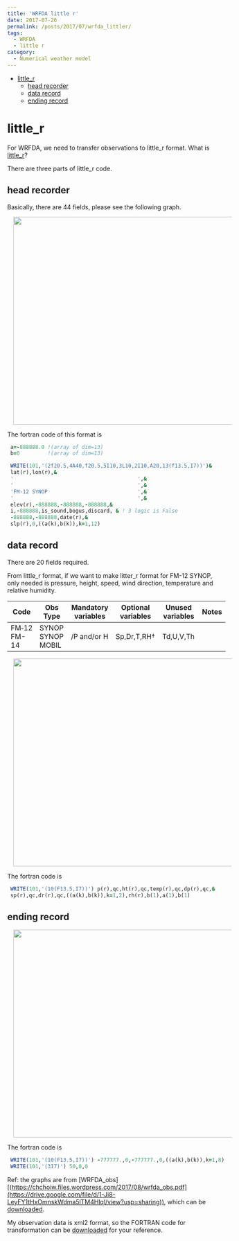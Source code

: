 ```yaml
---
title: 'WRFDA little r'
date: 2017-07-26
permalink: /posts/2017/07/wrfda_littler/
tags:
  - WRFDA
  - little r
category:
  - Numerical weather model
---
```


<!-- @import "[TOC]" {cmd="toc" depthFrom=1 depthTo=6 orderedList=false} -->

<!-- code_chunk_output -->

- [little_r](#little_r)
  - [head recorder](#head-recorder)
  - [data record](#data-record)
  - [ending record](#ending-record)

<!-- /code_chunk_output -->

# little_r
For WRFDA, we need to transfer observations to little_r format. What is [little_r](http://www2.mmm.ucar.edu/wrf/users/wrfda/OnlineTutorial/Help/littler.html)?



There are three parts of little_r code.







## head recorder

Basically, there are 44 fields, please see the following graph.



<div class="separator" style="clear: both; text-align: center;"><a href="https://3.bp.blogspot.com/-VVJt_zSO2Ms/XMFbpSCfB7I/AAAAAAAAAAo/xSzeZNyx3W4AGnEb_Uo1_OoYaO_xCI8mgCPcBGAYYCw/s1600/wrfda_obs_22.jpg" imageanchor="1" style="margin-left: 1em; margin-right: 1em;"><img border="0" src="https://3.bp.blogspot.com/-VVJt_zSO2Ms/XMFbpSCfB7I/AAAAAAAAAAo/xSzeZNyx3W4AGnEb_Uo1_OoYaO_xCI8mgCPcBGAYYCw/s640/wrfda_obs_22.jpg" width="640" height="480" data-original-width="1600" data-original-height="1200" /></a></div>











The fortran code of this format is
```fortran
 a=-888888.0 !(array of dim=13)
 b=0         !(array of dim=13)

 WRITE(101,'(2f20.5,4A40,f20.5,5I10,3L10,2I10,A20,13(f13.5,I7))')&
 lat(r),lon(r),&
 '                                        ',&
 '                                        ',&
 'FM-12 SYNOP                             ',&
 '                                        ',&
 elev(r),-888888,-888888,-888888,&
 i,-888888,is_sound,bogus,discard, & ! 3 logic is False
 -888888,-888888,date(r),& 
 slp(r),0,((a(k),b(k)),k=1,12)
```



## data record




There are 20 fields required. 


From little_r format, if we want to make litter_r format for FM-12 SYNOP, only needed is pressure, height, speed, wind direction, temperature and relative humidity.




| Code       | Obs Type          | Mandatory variables | Optional variables | Unused variables | Notes | 
|------------|-------------------|---------------------|--------------------|------------------|-------| 
| FM‑12<br>FM-14 | SYNOP<br>SYNOP MOBIL | /P and/or H         | Sp,Dr,T,RH†        | Td,U,V,Th        |       | 






<div class="separator" style="clear: both; text-align: center;"><a href="https://4.bp.blogspot.com/-0RU9X3ryPbQ/XMFbpSaUMYI/AAAAAAAAAA0/hYk5v5CPQnE0FRmXahHhOnBDbRIpe1iZgCPcBGAYYCw/s1600/wrfda_obs_24.jpg" imageanchor="1" style="margin-left: 1em; margin-right: 1em;"><img border="0" src="https://4.bp.blogspot.com/-0RU9X3ryPbQ/XMFbpSaUMYI/AAAAAAAAAA0/hYk5v5CPQnE0FRmXahHhOnBDbRIpe1iZgCPcBGAYYCw/s640/wrfda_obs_24.jpg" width="640" height="480" data-original-width="1600" data-original-height="1200" /></a></div>







The fortran code is
```fortran
 WRITE(101,'(10(F13.5,I7))') p(r),qc,ht(r),qc,temp(r),qc,dp(r),qc,&
 sp(r),qc,dr(r),qc,((a(k),b(k)),k=1,2),rh(r),b(1),a(1),b(1)
```


















## ending record









<div class="separator" style="clear: both; text-align: center;"><a href="https://4.bp.blogspot.com/-OlMRskoYH_0/XMFbpVrR6hI/AAAAAAAAAA0/sQ_7ZocKVk4KB-gAcRRazgVshGPxAj4TACPcBGAYYCw/s1600/wrfda_obs_25.jpg" imageanchor="1" style="margin-left: 1em; margin-right: 1em;"><img border="0" src="https://4.bp.blogspot.com/-OlMRskoYH_0/XMFbpVrR6hI/AAAAAAAAAA0/sQ_7ZocKVk4KB-gAcRRazgVshGPxAj4TACPcBGAYYCw/s640/wrfda_obs_25.jpg" width="640" height="480" data-original-width="1600" data-original-height="1200" /></a></div>






The fortran code is
```fortran
 WRITE(101,'(10(F13.5,I7))') -777777.,0,-777777.,0,((a(k),b(k)),k=1,8)
 WRITE(101,'(3I7)') 50,0,0
```

Ref: the graphs are from [WRFDA_obs][(https://chchoiw.files.wordpress.com/2017/08/wrfda_obs.pdf](https://drive.google.com/file/d/1-Ji8-LeyFY1tHxOmnskWdma5lTM4Hlql/view?usp=sharing)), which can be [downloaded](http://www2.mmm.ucar.edu/wrf/users/wrfda/Tutorials/2017_July/docs/WRFDA_obs.pdf).







My observation data is xml2 format, so the FORTRAN code for transformation can be [downloaded](https://www.dropbox.com/s/73pnb5kv1w9bh9s/awp2wrf.f90?dl=0) for your reference.









